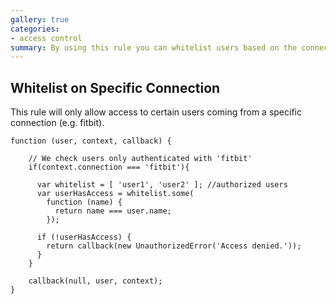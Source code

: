 ```yaml
---
gallery: true
categories:
- access control
summary: By using this rule you can whitelist users based on the connection they used to sign in.
---
```

## Whitelist on Specific Connection

This rule will only allow access to certain users coming from a specific connection (e.g. fitbit).

```
function (user, context, callback) {

    // We check users only authenticated with 'fitbit'
    if(context.connection === 'fitbit'){

      var whitelist = [ 'user1', 'user2' ]; //authorized users
      var userHasAccess = whitelist.some(
        function (name) {
          return name === user.name;
        });

      if (!userHasAccess) {
        return callback(new UnauthorizedError('Access denied.'));
      }
    }

    callback(null, user, context);
}
```
